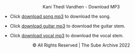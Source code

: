 <div align="center">
  Kani Thedi Vandhen - Download MP3
</div>


* Click [download song mp3](song.mp3 "download") to download the song.

* Click [download guitar mp3](song.mp3 "download") to download the guitar stem.

* Click [download vocal mp3](song.mp3 "download") to download  the vocal stem.


<div align="center">

© All Rights Reserved | The Sube Archive 2022

</div>

